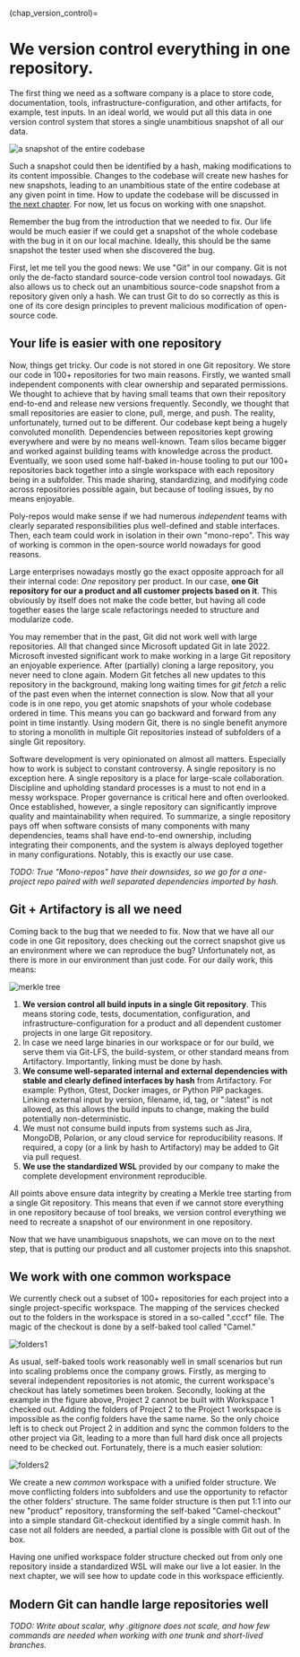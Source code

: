 (chap_version_control)=
# We version control everything in one repository.

The first thing we need as a software company is a place to store code, documentation, tools, infrastructure-configuration, and other artifacts, for example, test inputs. In an ideal world, we would put all this data in one version control system that stores a single unambitious snapshot of all our data. 

![a snapshot of the entire codebase](img/2/snapshot.png)

Such a snapshot could then be identified by a hash, making modifications to its content impossible. Changes to the codebase will create new hashes for new snapshots, leading to an unambitious state of the entire codebase at any given point in time. How to update the codebase will be discussed in [the next chapter](develop_at_head). For now, let us focus on working with one snapshot. 

Remember the bug from the introduction that we needed to fix. Our life would be much easier if we could get a snapshot of the whole codebase with the bug in it on our local machine. Ideally, this should be the same snapshot the tester used when she discovered the bug. 

First, let me tell you the good news: We use "Git" in our company. Git is not only the de-facto standard source-code version control tool nowadays. Git also allows us to check out an unambitious source-code snapshot from a repository given only a hash. We can trust Git to do so correctly as this is one of its core design principles to prevent malicious modification of open-source code. 

## Your life is easier with one repository

Now, things get tricky. Our code is not stored in one Git repository. We store our code in 100+ repositories for two main reasons. Firstly, we wanted small independent components with clear ownership and separated permissions. We thought to achieve that by having small teams that own their repository end-to-end and release new versions frequently. Secondly, we thought that small repositories are easier to clone, pull, merge, and push. The reality, unfortunately, turned out to be different. Our codebase kept being a hugely convoluted monolith. Dependencies between repositories kept growing everywhere and were by no means well-known. Team silos became bigger and worked against building teams with knowledge across the product. Eventually, we soon used some half-baked in-house tooling to put our 100+ repositories back together into a single workspace with each repository being in a subfolder. This made sharing, standardizing, and modifying code across repositories possible again, but because of tooling issues, by no means enjoyable.

Poly-repos would make sense if we had numerous _independent_ teams with clearly separated responsibilities plus well-defined and stable interfaces. Then, each team could work in isolation in their own "mono-repo". This way of working is common in the open-source world nowadays for good reasons. 

Large enterprises nowadays mostly go the exact opposite approach for all their internal code: _One_ repository per product. In our case, **one Git repository for our a product and all customer projects based on it**. This obviously by itself does not make the code better, but having all code together eases the large scale refactorings needed to structure and modularize code. 

You may remember that in the past, Git did not work well with large repositories. All that changed since Microsoft updated Git in late 2022. Microsoft invested significant work to make working in a large Git repository an enjoyable experience. After (partially) cloning a large repository, you never need to clone again. Modern Git fetches all new updates to this repository in the background, making long waiting times for _git fetch_ a relic of the past even when the internet connection is slow. Now that all your code is in one repo, you get atomic snapshots of your whole codebase ordered in time. This means you can go backward and forward from any point in time instantly. Using modern Git, there is no single benefit anymore to storing a monolith in multiple Git repositories instead of subfolders of a single Git repository.

Software development is very opinionated on almost all matters. Especially how to work is subject to constant controversy. A single repository is no exception here. A single repository is a place for large-scale collaboration. Discipline and upholding standard processes is a must to not end in a messy workspace. Proper governance is critical here and often overlooked. Once established, however, a single repository can significantly improve quality and maintainability when required. To summarize, a single repository pays off when software consists of many components with many dependencies, teams shall have end-to-end ownership, including integrating their components, and the system is always deployed together in many configurations. Notably, this is exactly our use case. 

_TODO: True "Mono-repos" have their downsides, so we go for a one-project repo paired with well separated dependencies imported by hash._

## Git + Artifactory is all we need

Coming back to the bug that we needed to fix. Now that we have all our code in one Git repository, does checking out the correct snapshot give us an environment where we can reproduce the bug? Unfortunately not, as there is more in our environment than just code. For our daily work, this means:

![merkle tree](img/2/merkle.png)

1. **We version control all build inputs in a single Git repository**. This means storing code, tests, documentation, configuration, and infrastructure-configuration for a product and all dependent customer projects in one large Git repository.
2. In case we need large binaries in our workspace or for our build, we serve them via Git-LFS, the build-system, or other standard means from Artifactory. Importantly, linking must be done by hash. 
3. **We consume well-separated internal and external dependencies with stable and clearly defined interfaces by hash** from Artifactory. For example: Python, Gtest, Docker images, or Python PIP packages. Linking external input by version, filename, id, tag, or ":latest" is not allowed, as this allows the build inputs to change, making the build potentially non-deterministic. 
4. We must not consume build inputs from systems such as Jira, MongoDB, Polarion, or any cloud service for reproducibility reasons. If required, a copy (or a link by hash to Artifactory) may be added to Git via pull request.
5. **We use the standardized WSL** provided by our company to make the complete development environment reproducible.

All points above ensure data integrity by creating a Merkle tree starting from a single Git repository. This means that even if we cannot store everything in one repository because of tool breaks, we version control everything we need to recreate a snapshot of our environment in one repository.

Now that we have unambiguous snapshots, we can move on to the next step, that is putting our product and all customer projects into this snapshot.

## We work with one common workspace

We currently check out a subset of 100+ repositories for each project into a single project-specific workspace. The mapping of the services checked out to the folders in the workspace is stored in a so-called ".cccf" file. The magic of the checkout is done by a self-baked tool called "Camel."

![folders1](img/2/folders.png)

As usual, self-baked tools work reasonably well in small scenarios but run into scaling problems once the company grows. Firstly, as merging to several independent repositories is not atomic, the current workspace's checkout has lately sometimes been broken. Secondly, looking at the example in the figure above, Project 2 cannot be built with Workspace 1 checked out. Adding the folders of Project 2 to the Project 1 workspace is impossible as the config folders have the same name. So the only choice left is to check out Project 2 in addition and sync the common folders to the other project via Git, leading to a more than full hard disk once all projects need to be checked out. Fortunately, there is a much easier solution:

![folders2](img/2/folders2.png)

We create a new _common_ workspace with a unified folder structure. We move conflicting folders into subfolders and use the opportunity to refactor the other folders' structure. The same folder structure is then put 1:1 into our new "product" repository, transforming the self-baked "Camel-checkout" into a simple standard Git-checkout identified by a single commit hash. In case not all folders are needed, a partial clone is possible with Git out of the box. 

Having one unified workspace folder structure checked out from only one repository inside a standardized WSL will make our live a lot easier. In the next chapter, we will see how to update code in this workspace efficiently. 

## Modern Git can handle large repositories well

_TODO: Write about scalar, why .gitignore does not scale, and how few commands are needed when working with one trunk and short-lived branches._